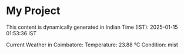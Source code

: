 # My Project

This content is dynamically generated in Indian Time (IST): 2025-01-15 01:53:36 IST


Current Weather in Coimbatore:
Temperature: 23.88 °C
Condition: mist

